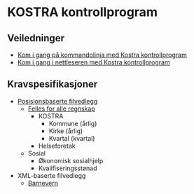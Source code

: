 # **KOSTRA kontrollprogram**

## Veiledninger

* [Kom i gang på kommandolinja med Kostra kontrollprogram](konsoll/README.md)
* [Kom i gang i nettleseren med Kostra kontrollprogram](web/README.md)

## Kravspesifikasjoner

* [Posisjonsbaserte filvedlegg](/kravspesifikasjon/posisjonsbaserte_filvedlegg)
  * [Felles for alle regnskap](/kravspesifikasjon/felles_regnskap.md)
    * KOSTRA
      * Kommune (årlig)
      * Kirke (årlig)
      * Kvartal (kvartal)
    * Helseforetak
  * Sosial
    * Økonomisk sosialhjelp
    * Kvalifiseringsstønad
* XML-baserte filvedlegg
  * [Barnevern](/kravspesifikasjon/barnevern_15_specs.md) 
